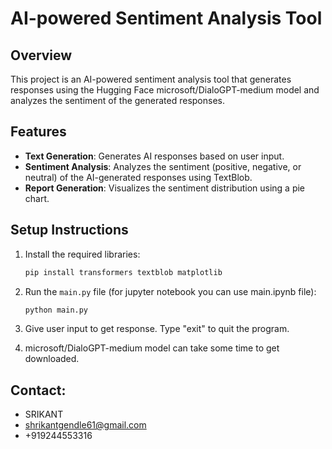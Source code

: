 
# AI-powered Sentiment Analysis Tool

## Overview
This project is an AI-powered sentiment analysis tool that generates responses using the Hugging Face microsoft/DialoGPT-medium model and analyzes the sentiment of the generated responses.

## Features
- **Text Generation**: Generates AI responses based on user input.
- **Sentiment Analysis**: Analyzes the sentiment (positive, negative, or neutral) of the AI-generated responses using TextBlob.
- **Report Generation**: Visualizes the sentiment distribution using a pie chart.

## Setup Instructions
1. Install the required libraries:
   ```bash
   pip install transformers textblob matplotlib
   ```

2. Run the `main.py` file (for jupyter notebook you can use main.ipynb file):
   ```bash
   python main.py
   ```

3. Give user input to get response. Type "exit" to quit the program.
4. microsoft/DialoGPT-medium model can take some time to get downloaded.

## Contact:
- SRIKANT
- shrikantgendle61@gmail.com
- +919244553316
